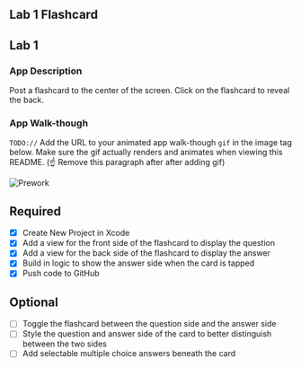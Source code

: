 ## Lab 1 Flashcard

## Lab 1

### App Description
Post a flashcard to the center of the screen. Click on the flashcard to reveal the back.

### App Walk-though
`TODO://` Add the URL to your animated app walk-though `gif` in the image tag below. Make sure the gif actually renders and animates when viewing this README. (☝️ Remove this paragraph after after adding gif)

<!-- <img src="https://imgur.com/a/OzTDiFu" width=200><br>
 -->
 
![Prework](https://submissions.us-east-1.linodeobjects.com/mobile_app_design/6G-WzoiW.gif)

## Required
- [x] Create New Project in Xcode
- [x] Add a view for the front side of the flashcard to display the question
- [x] Add a view for the back side of the flashcard to display the answer
- [x] Build in logic to show the answer side when the card is tapped
- [x] Push code to GitHub
## Optional
- [ ] Toggle the flashcard between the question side and the answer side
- [ ] Style the question and answer side of the card to better distinguish between the two sides
- [ ] Add selectable multiple choice answers beneath the card
